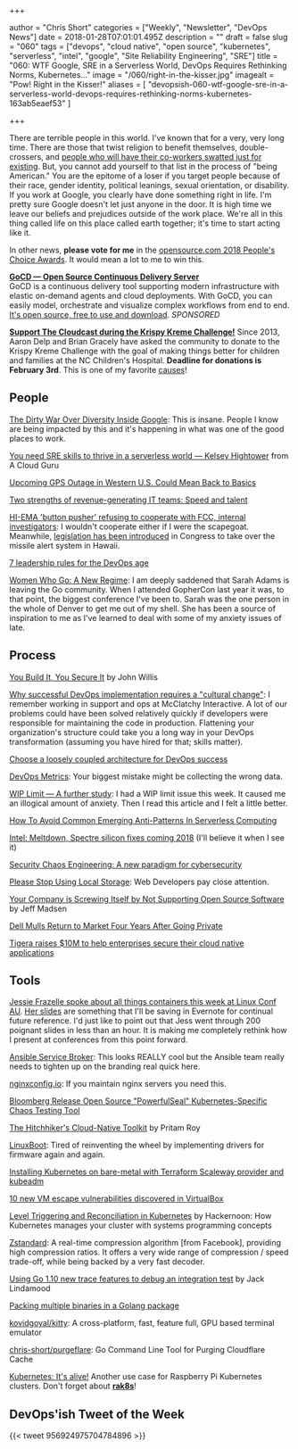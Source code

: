 +++

author = "Chris Short"
categories = ["Weekly", "Newsletter", "DevOps News"]
date = 2018-01-28T07:01:01.495Z
description = ""
draft = false
slug = "060"
tags = ["devops", "cloud native", "open source", "kubernetes", "serverless", "intel", "google", "Site Reliability Engineering", "SRE"]
title = "060: WTF Google, SRE in a Serverless World, DevOps Requires Rethinking Norms, Kubernetes..."
image = "/060/right-in-the-kisser.jpg"
imagealt = "Pow! Right in the Kisser!"
aliases = [
    "devopsish-060-wtf-google-sre-in-a-serverless-world-devops-requires-rethinking-norms-kubernetes-163ab5eaef53"
]

+++

There are terrible people in this world. I've known that for a very, very long time. There are those that twist religion to benefit themselves, double-crossers, and [people who will have their co-workers swatted just for existing](https://www.wired.com/story/the-dirty-war-over-diversity-inside-google/). But, you cannot add yourself to that list in the process of "being American." You are the epitome of a loser if you target people because of their race, gender identity, political leanings, sexual orientation, or disability. If you work at Google, you clearly have done something right in life. I'm pretty sure Google doesn't let just anyone in the door. It is high time we leave our beliefs and prejudices outside of the work place. We're all in this thing called life on this place called earth together; it's time to start acting like it.

In other news, **please vote for me** in the [opensource.com 2018 People's Choice Awards](https://opensource.com/vote-2018-peoples-choice-award). It would mean a lot to me to win this.

[**GoCD — Open Source Continuous Delivery Server**](https://devopsish.us14.list-manage.com/track/click?u=631fcd11ad2a643d08035c221&id=5a1471dfb5&e=7cc492dc98)  
GoCD is a continuous delivery tool supporting modern infrastructure with elastic on-demand agents and cloud deployments. With GoCD, you can easily model, orchestrate and visualize complex workflows from end to end. [It's open source, free to use and download](https://devopsish.us14.list-manage.com/track/click?u=631fcd11ad2a643d08035c221&id=3133731028&e=7cc492dc98). *SPONSORED*

[**Support The Cloudcast during the Krispy Kreme Challenge!**](https://www.crowdrise.com/thecloudcastnet)
Since 2013, Aaron Delp and Brian Gracely have asked the community to donate to the Krispy Kreme Challenge with the goal of making things better for children and families at the NC Children's Hospital. **Deadline for donations is February 3rd**. This is one of my favorite [causes](https://chrisshort.net/causes/)!


## People

[The Dirty War Over Diversity Inside Google](https://www.wired.com/story/the-dirty-war-over-diversity-inside-google/): This is insane. People I know are being impacted by this and it's happening in what was one of the good places to work.

[You need SRE skills to thrive in a serverless world — Kelsey Hightower](https://read.acloud.guru/you-need-sre-skills-to-thrive-in-a-serverless-world-kelsey-hightower-340a002b3730) from A Cloud Guru

[Upcoming GPS Outage in Western U.S. Could Mean Back to Basics](https://www.flyingmag.com/upcoming-gps-outage-in-western-us-could-mean-back-to-basics)

[Two strengths of revenue-generating IT teams: Speed and talent](https://enterprisersproject.com/article/2018/1/key-elements-revenue-generating-it-speed-and-talent)

[HI-EMA 'button pusher' refusing to cooperate with FCC, internal investigators](http://www.staradvertiser.com/2018/01/24/breaking-news/schatz-to-lead-hearing-on-alert-systems-in-wake-of-hawaii-blunder/): I wouldn't cooperate either if I were the scapegoat. Meanwhile, [legislation has been introduced](https://www.reuters.com/article/us-usa-missiles-falsealarm-congress/u-s-senator-from-hawaii-says-states-should-not-send-missile-alerts-idUSKBN1FE1E7) in Congress to take over the missile alert system in Hawaii.

[7 leadership rules for the DevOps age](https://enterprisersproject.com/article/2018/1/7-leadership-rules-devops-age)

[Women Who Go: A New Regime](https://medium.com/@sadams.codes/women-who-go-a-new-regime-40047e2ce4b0): I am deeply saddened that Sarah Adams is leaving the Go community. When I attended GopherCon last year it was, to that point, the biggest conference I've been to. Sarah was the one person in the whole of Denver to get me out of my shell. She has been a source of inspiration to me as I've learned to deal with some of my anxiety issues of late.

## Process

[You Build It, You Secure It](https://www.infoq.com/presentations/code-security) by John Willis

[Why successful DevOps implementation requires a "cultural change"](https://www.techrepublic.com/article/why-successfully-implementing-devops-requires-a-cultural-change-within-a-company/): I remember working in support and ops at McClatchy Interactive. A lot of our problems could have been solved relatively quickly if developers were responsible for maintaining the code in production. Flattening your organization's structure could take you a long way in your DevOps transformation (assuming you have hired for that; skills matter).

[Choose a loosely coupled architecture for DevOps success](http://searchcloudapplications.techtarget.com/feature/Choose-a-loosely-coupled-architecture-for-DevOps-success)

[DevOps Metrics](https://queue.acm.org/detail.cfm?id=3182626): Your biggest mistake might be collecting the wrong data.

[WIP Limit — A further study](http://blog.plataformatec.com.br/2018/01/wip-limit-a-further-study/): I had a WIP limit issue this week. It caused me an illogical amount of anxiety. Then I read this article and I felt a little better.

[How To Avoid Common Emerging Anti-Patterns In Serverless Computing](https://www.forbes.com/sites/forbesproductgroup/2018/01/25/how-to-avoid-common-emerging-anti-patterns-in-serverless-computing/)

[Intel: Meltdown, Spectre silicon fixes coming 2018](https://arstechnica.com/gadgets/2018/01/intel-meltdown-spectre-silicon-fixes-coming-2018-3d-xpoint-ram-not-so-much/) (I'll believe it when I see it)

[Security Chaos Engineering: A new paradigm for cybersecurity](https://opensource.com/article/18/1/new-paradigm-cybersecurity)

[Please Stop Using Local Storage](https://www.rdegges.com/2018/please-stop-using-local-storage/): Web Developers pay close attention.

[Your Company is Screwing Itself by Not Supporting Open Source Software](https://medium.com/@codebyjeff/your-company-is-screwing-itself-by-not-supporting-open-source-software-c0e58ff04629) by Jeff Madsen

[Dell Mulls Return to Market Four Years After Going Private](https://www.bloomberg.com/news/articles/2018-01-26/dell-technologies-is-said-to-be-considering-ipo-other-options)

[Tigera raises $10M to help enterprises secure their cloud native applications](https://techcrunch.com/2018/01/24/tigera-raises-10m-to-help-enterprises-secure-their-cloud-native-applications/)

## Tools

[Jessie Frazelle spoke about all things containers this week at Linux Conf AU](https://youtu.be/7mzbIOtcIaQ). [Her slides](https://docs.google.com/presentation/d/1UuHvR_kvZ3BF1pSXyv4mMKX9vmGr7GXm97USx7mzTXY/) are something that I'll be saving in Evernote for continual future reference. I'd just like to point out that Jess went through 200 poignant slides in less than an hour. It is making me completely rethink how I present at conferences from this point forward.

[Ansible Service Broker](http://automationbroker.io/): This looks REALLY cool but the Ansible team really needs to tighten up on the branding real quick here.

[nginxconfig.io](https://nginxconfig.io/): If you maintain nginx servers you need this.

[Bloomberg Release Open Source "PowerfulSeal" Kubernetes-Specific Chaos Testing Tool](https://www.infoq.com/news/2018/01/powerfulseal-chaos-kubernetes)

[The Hitchhiker's Cloud-Native Toolkit](https://medium.com/@roypritam1234/the-hitch-hikers-cloud-native-toolkit-774d79b4ac41) by Pritam Roy

[LinuxBoot](https://www.linuxboot.org/): Tired of reinventing the wheel by implementing drivers for firmware again and again.

[Installing Kubernetes on bare-metal with Terraform Scaleway provider and kubeadm](https://stefanprodan.com/2018/kubernetes-scaleway-baremetal-arm-terraform-installer/)

[10 new VM escape vulnerabilities discovered in VirtualBox](https://www.techrepublic.com/article/10-new-vm-escape-vulnerabilities-discovered-in-virtualbox/)

[Level Triggering and Reconciliation in Kubernetes](https://hackernoon.com/level-triggering-and-reconciliation-in-kubernetes-1f17fe30333d) by Hackernoon: How Kubernetes manages your cluster with systems programming concepts

[Zstandard](http://facebook.github.io/zstd/): A real-time compression algorithm [from Facebook], providing high compression ratios. It offers a very wide range of compression / speed trade-off, while being backed by a very fast decoder.

[Using Go 1.10 new trace features to debug an integration test](https://medium.com/@cep21/using-go-1-10-new-trace-features-to-debug-an-integration-test-1dc39e4e812d) by Jack Lindamood

[Packing multiple binaries in a Golang package](https://ieftimov.com/golang-package-multiple-binaries)

[kovidgoyal/kitty](https://github.com/kovidgoyal/kitty): A cross-platform, fast, feature full, GPU based terminal emulator

[chris-short/purgeflare](https://github.com/chris-short/purgeflare): Go Command Line Tool for Purging Cloudflare Cache

[Kubernetes: It's alive!](https://dev.to/danielkun/kubernetes-its-alive-2ndc) Another use case for Raspberry Pi Kubernetes clusters. Don't forget about [**rak8s**](https://rak8s.io)!

## DevOps'ish Tweet of the Week

{{< tweet 956924975704784896 >}}
